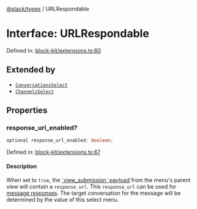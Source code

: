 [@slack/types](../index.md) / URLRespondable

# Interface: URLRespondable

Defined in: [block-kit/extensions.ts:60](https://github.com/slackapi/node-slack-sdk/blob/main/packages/types/src/block-kit/extensions.ts#L60)

## Extended by

- [`ConversationsSelect`](ConversationsSelect.md)
- [`ChannelsSelect`](ChannelsSelect.md)

## Properties

### response\_url\_enabled?

```ts
optional response_url_enabled: boolean;
```

Defined in: [block-kit/extensions.ts:67](https://github.com/slackapi/node-slack-sdk/blob/main/packages/types/src/block-kit/extensions.ts#L67)

#### Description

When set to `true`, the [\`view\_submission\` payload](https://docs.slack.dev/reference/interaction-payloads/view-interactions-payload#view_submission)
from the menu's parent view will contain a `response_url`. This `response_url` can be used for
[message responses](https://docs.slack.dev/interactivity/handling-user-interaction#message_responses). The target conversation
for the message will be determined by the value of this select menu.
